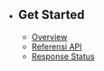 - ## Get Started
    - [Overview](/{{route}}/{{version}}/overview)
    <!-- - [Integrasi](/{{route}}/{{version}}/Integrasi) -->
    - [Referensi API](/{{route}}/{{version}}/ReferensiAPI)
    - [Response Status](/{{route}}/{{version}}/responStatus)
    <!-- - [Callback](/{{route}}/{{version}}/callback) -->